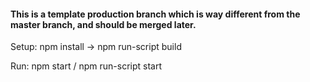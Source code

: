 #### This is a template production branch which is way different from the master branch, and should be merged later.

Setup: npm install -> npm run-script build

Run: npm start / npm run-script start